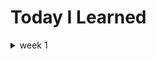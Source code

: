 # Today I Learned

<details>
<summary>week 1</summary>
  <table>
    <th>Day</th><th>Content</th><th>Keyword</th><th>Why?</th><th>Trace</th>
    <tr>
      <td>2021.02.05</td>
      <td>문제 정의</td>
      <td>프로젝트 틀 잡기</td>
      <td>정리 및 문서화</td>
      <td></td>
    </tr>
    <tr>
      <td>2021.02.06</td>
      <td>채팅 서버 구현 방식 공부</td>
      <td>sse, websocekt</td>
      <td>채팅 서버 구현을 위한 방법 찾기</td>
      <td></td>
    </tr>
    <tr>
      <td>2021.02.07</td>
      <td>SSE로 구현</td>
      <td>WebFlux, SSE</td>
      <td>SSE vs WebSocket 비교</td>
      <td>
        <a target='_blank' href="https://github.com/Pawer0223/study_codes/tree/main/flux_example">link1</a>, 
        <a target='_blank' href="https://github.com/Pawer0223/study_codes/tree/main/simple_webflux">link2</a>, 
        <a target='_blank' href="https://github.com/Pawer0223/study_codes/tree/main/using_reactive_streams">link3</a>
      </td>
    </tr>
    <tr>
      <td>2021.02.08</td>
      <td>WebSocket 구현</td>
      <td>WebSocket, sockJS, STOMP</td>
      <td>SSE vs WebSocket 비교</td>
      <td>
        <a target='_blank' href="https://github.com/Pawer0223/study_codes/tree/main/websocket_practice">link1</a>
      </td>
    </tr>
    <tr>
      <td>2021.02.09</td>
      <td>Reactive Programming 공부하기</td>
      <td>Iterable, Observable, Observer, Reactive Streams, Subscription</td>
      <td>webflux 적용 시 기본개념의 부족함을 느낌</td>
      <td>https://github.com/Pawer0223/study_codes/tree/main/reactive_programming</td>
    </tr>
    <tr>
      <td>2021.02.10</td>
      <td>Reactive Programming 공부하기 - 2</td>
      <td>key words ...</td>
      <td>webflux 적용 시 기본개념의 부족함을 느낌</td>
      <td></td>
    </tr>
  </table>
</details>
